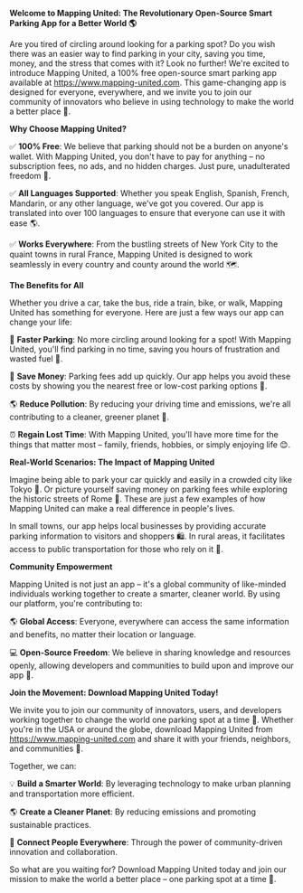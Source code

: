 **Welcome to Mapping United: The Revolutionary Open-Source Smart Parking App for a Better World 🌎**

Are you tired of circling around looking for a parking spot? Do you wish there was an easier way to find parking in your city, saving you time, money, and the stress that comes with it? Look no further! We're excited to introduce Mapping United, a 100% free open-source smart parking app available at https://www.mapping-united.com. This game-changing app is designed for everyone, everywhere, and we invite you to join our community of innovators who believe in using technology to make the world a better place 🌟.

**Why Choose Mapping United?**

✅ **100% Free**: We believe that parking should not be a burden on anyone's wallet. With Mapping United, you don't have to pay for anything – no subscription fees, no ads, and no hidden charges. Just pure, unadulterated freedom 🚀.

✅ **All Languages Supported**: Whether you speak English, Spanish, French, Mandarin, or any other language, we've got you covered. Our app is translated into over 100 languages to ensure that everyone can use it with ease 🌎.

✅ **Works Everywhere**: From the bustling streets of New York City to the quaint towns in rural France, Mapping United is designed to work seamlessly in every country and county around the world 🗺️.

**The Benefits for All**

Whether you drive a car, take the bus, ride a train, bike, or walk, Mapping United has something for everyone. Here are just a few ways our app can change your life:

🚗 **Faster Parking**: No more circling around looking for a spot! With Mapping United, you'll find parking in no time, saving you hours of frustration and wasted fuel 💨.

💸 **Save Money**: Parking fees add up quickly. Our app helps you avoid these costs by showing you the nearest free or low-cost parking options 🤑.

🌎 **Reduce Pollution**: By reducing your driving time and emissions, we're all contributing to a cleaner, greener planet 🌱.

⏰ **Regain Lost Time**: With Mapping United, you'll have more time for the things that matter most – family, friends, hobbies, or simply enjoying life 😊.

**Real-World Scenarios: The Impact of Mapping United**

Imagine being able to park your car quickly and easily in a crowded city like Tokyo 🗼️. Or picture yourself saving money on parking fees while exploring the historic streets of Rome 🏯. These are just a few examples of how Mapping United can make a real difference in people's lives.

In small towns, our app helps local businesses by providing accurate parking information to visitors and shoppers 🛍️. In rural areas, it facilitates access to public transportation for those who rely on it 🚂.

**Community Empowerment**

Mapping United is not just an app – it's a global community of like-minded individuals working together to create a smarter, cleaner world. By using our platform, you're contributing to:

🌎 **Global Access**: Everyone, everywhere can access the same information and benefits, no matter their location or language.

💻 **Open-Source Freedom**: We believe in sharing knowledge and resources openly, allowing developers and communities to build upon and improve our app 🤝.

**Join the Movement: Download Mapping United Today!**

We invite you to join our community of innovators, users, and developers working together to change the world one parking spot at a time 💪. Whether you're in the USA or around the globe, download Mapping United from https://www.mapping-united.com and share it with your friends, neighbors, and communities 📢.

Together, we can:

💡 **Build a Smarter World**: By leveraging technology to make urban planning and transportation more efficient.

🌎 **Create a Cleaner Planet**: By reducing emissions and promoting sustainable practices.

🤝 **Connect People Everywhere**: Through the power of community-driven innovation and collaboration.

So what are you waiting for? Download Mapping United today and join our mission to make the world a better place – one parking spot at a time 🚀.